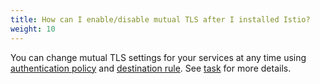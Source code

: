 ```yaml
---
title: How can I enable/disable mutual TLS after I installed Istio?
weight: 10
---
```


You can change mutual TLS settings for your services at any time using [authentication policy](/docs/concepts/security/#authentication-policies)
and [destination rule](/docs/concepts/traffic-management/#destination-rules). See [task](/docs/tasks/security/authn-policy) for more details.
